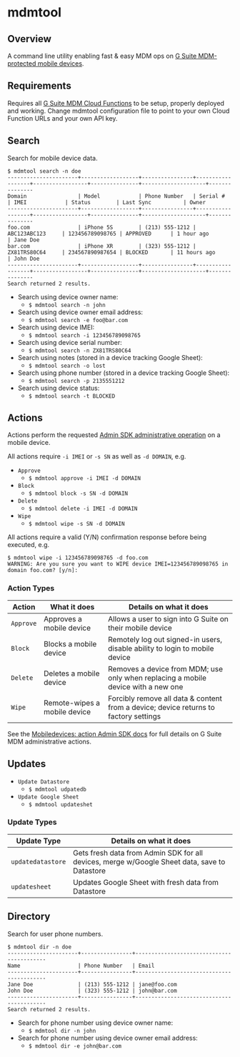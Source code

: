 # mdmtool

## Overview
A command line utility enabling fast & easy MDM ops on [G Suite MDM-protected mobile devices](https://developers.google.com/admin-sdk/directory/v1/reference/mobiledevices).

## Requirements
Requires all [G Suite MDM Cloud Functions](https://github.com/rickt/gsuitemdm/tree/master/cloudfunctions) to be setup, properly deployed and working. Change mdmtool configuration file to point to your own Cloud Function URLs and your own API key. 

## Search
Search for mobile device data.

```
$ mdmtool search -n doe
----------------------+------------------+----------------+------------------+-----------------+---------------+--------------------+---------------
Domain                | Model            | Phone Number   | Serial #         | IMEI            | Status        | Last Sync          | Owner
----------------------+------------------+----------------+------------------+-----------------+---------------+--------------------+---------------
foo.com               | iPhone 5S        | (213) 555-1212 | ABC123ABC123     | 123456789098765 | APPROVED      | 1 hour ago         | Jane Doe
bar.com               | iPhone XR        | (323) 555-1212 | ZX81TRS80C64     | 234567890987654 | BLOCKED       | 11 hours ago       | John Doe
----------------------+------------------+----------------+------------------+-----------------+---------------+--------------------+---------------
Search returned 2 results.
```
* Search using device owner name:
	* `$ mdmtool search -n john`
* Search using device owner email address:
	* `$ mdmtool search -e foo@bar.com`
* Search using device IMEI:
	* `$ mdmtool search -i 123456789098765`
* Search using device serial number:
	* `$ mdmtool search -n ZX81TRS80C64`
* Search using notes (stored in a device tracking Google Sheet):
	* `$ mdmtool search -o lost`
* Search using phone number (stored in a device tracking Google Sheet):
	* `$ mdmtool search -p 2135551212`
* Search using device status:
	* `$ mdmtool search -t BLOCKED`

## Actions
Actions perform the requested [Admin SDK administrative operation](https://developers.google.com/admin-sdk/directory/v1/reference/mobiledevices/action) on a mobile device. 

All actions require `-i IMEI` or `-s SN` as well as `-d DOMAIN`, e.g.
* `Approve` 
	* `$ mdmtool approve -i IMEI -d DOMAIN`
* `Block` 
	* `$ mdmtool block -s SN -d DOMAIN`
* `Delete` 
	* `$ mdmtool delete -i IMEI -d DOMAIN`
* `Wipe` 
	* `$ mdmtool wipe -s SN -d DOMAIN`

All actions require a valid (Y/N) confirmation response before being executed, e.g.
```
$ mdmtool wipe -i 123456789098765 -d foo.com
WARNING: Are you sure you want to WIPE device IMEI=123456789098765 in domain foo.com? [y/n]: 
```

### Action Types
| Action  | What it does                 | Details on what it does                                                              |
|---------|------------------------------|--------------------------------------------------------------------------------------|
| `Approve` | Approves a mobile device     | Allows a user to sign into G Suite on their mobile device                            |
| `Block`   | Blocks a mobile device       | Remotely log out signed-in users, disable ability to login to mobile device          |
| `Delete`  | Deletes a mobile device      | Removes a device from MDM; use only when replacing a mobile device with a new one    |
| `Wipe`    | Remote-wipes a mobile device | Forcibly remove all data & content from a device; device returns to factory settings |


See the [Mobiledevices: action Admin SDK docs](https://developers.google.com/admin-sdk/directory/v1/reference/mobiledevices/action) for full details on G Suite MDM administrative actions. 

## Updates
* `Update Datastore`
	* `$ mdmtool udpatedb`
* `Update Google Sheet`
	* `$ mdmtool updateshet`

### Update Types
| Update Type       | Details on what it does                                                                      |
|-------------------|----------------------------------------------------------------------------------------------|
| `updatedatastore` | Gets fresh data from Admin SDK for all devices, merge w/Google Sheet data, save to Datastore |
| `updatesheet`    | Updates Google Sheet with fresh data from Datastore                                          |

## Directory
Search for user phone numbers.
```
$ mdmtool dir -n doe
----------------------+----------------+------------------------------------------
Name                  | Phone Number   | Email 
----------------------+----------------+------------------------------------------
Jane Doe              | (213) 555-1212 | jane@foo.com
John Doe              | (323) 555-1212 | john@bar.com
----------------------+----------------+------------------------------------------
Search returned 2 results.
```
* Search for phone number using device owner name:
	* `$ mdmtool dir -n john`
* Search for phone number using device owner email address:
	* `$ mdmtool dir -e john@bar.com`


